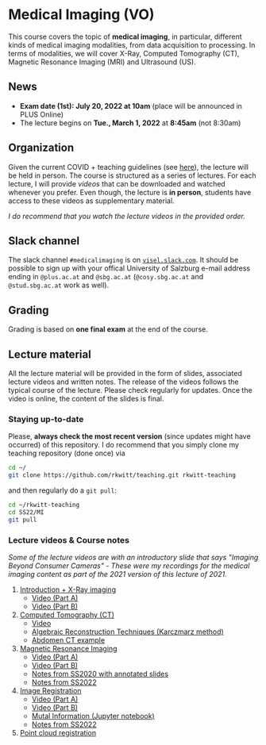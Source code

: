 # Medical Imaging (VO)

This course covers the topic of **medical imaging**, in particular, different kinds of medical imaging modalities, from data acquisition to processing. In terms of modalities, we will cover X-Ray, Computed Tomography (CT), Magnetic Resonance Imaging (MRI) and Ultrasound (US).

## News

- **Exam date (1st): July 20, 2022 at 10am** (place will be announced in PLUS Online)
- The lecture begins on **Tue., March 1, 2022** at **8:45am** (not 8:30am)

## Organization

Given the current COVID + teaching guidelines (see [here](https://www.plus.ac.at/news/lehre-ab-maerz-2022/?pgrp=218&is_paged=0)), the lecture will be held in person. The course is structured as a series of lectures. For each lecture, I will provide *videos* that can be downloaded and watched whenever you prefer. Even though, the lecture is **in person**, students have access to these videos as supplementary material. 

*I do recommend that you watch the lecture videos in the provided order.*

## Slack channel

The slack channel `#medicalimaging` is on [`visel.slack.com`](https://visel.slack.com). It should be possible to sign up with your offical University of Salzburg e-mail address ending in `@plus.ac.at` and `@sbg.ac.at` (`@cosy.sbg.ac.at` and `@stud.sbg.ac.at` work as well).

## Grading

Grading is based on **one final exam** at the end of the course. 

## Lecture material

All the lecture material will be provided in the form of slides, associated lecture videos and written notes. The release of the videos follows the typical course of the lecture. Please check regularly for updates. Once the video is online, the content of the slides is final.

### Staying up-to-date

Please, **always check the most recent version** (since updates might have occurred) of this repository.
I do recommend that you simply clone my teaching repository (done once) via

```bash
cd ~/
git clone https://github.com/rkwitt/teaching.git rkwitt-teaching
```

and then regularly do a `git pull`:

```bash
cd ~/rkwitt-teaching
cd SS22/MI
git pull
```

### Lecture videos & Course notes

*Some of the lecture videos are with an introductory slide that says "Imaging Beyond Consumer Cameras" - These were my recordings for the medical imaging content as part of the 2021 version of this lecture of 2021*.

1. [Introduction + X-Ray imaging](slides_00.pdf)
   - [Video (Part A)](https://drive.google.com/file/d/1tbshutYN82MGSRGIc_oTfQmTEhdRzvMY/view?usp=sharing)
   - [Video (Part B)](https://drive.google.com/file/d/1EaqUbw3yzgWDx6td6spF_Yy345AhPrmE/view?usp=sharing)
3. [Computed Tomography (CT)](slides_01.pdf) 
   - [Video](https://drive.google.com/file/d/1lJfCLhR3HesKAO21lH4pwan3ATiVRmTb/view?usp=sharing)
   - [Algebraic Reconstruction Techniques (Karczmarz method)](AlgebraicReconstruction.pdf)
   - [Abdomen CT example](https://drive.google.com/file/d/1rcwC8tboTBbrA6eKxqQ-XtStcIg16ceZ/view?usp=sharing)
5. [Magnetic Resonance Imaging](slides_02.pdf)
   - [Video (Part A)](https://drive.google.com/open?id=17Jh6LC0JjfTmQUNO_N3zQa50h8QqjiSM)
   - [Video (Part B)](https://drive.google.com/open?id=1nEFHnnrK6r4HpAs4QfW_WCq4QqkJ5jwV)
   - [Notes from SS2020 with annotated slides](https://drive.google.com/file/d/1_W4APX5DKWPVopO2CO2LO1guFF3BdYhr/view?usp=sharing)
   - [Notes from SS2022](NMR-Notes-2022.pdf)
6. [Image Registration](slides_03.pdf) 
   - [Video (Part A)](https://drive.google.com/open?id=1FHrAUVwD-PWkhh89gHg3QoVwQAw_IidS)
   - [Video (Part B)](https://drive.google.com/open?id=1yWjXx46InZYM5KoyNl7PSlVHGIfuguRc)
   - [Mutal Information (Jupyter notebook)](MutalInformation.ipynb)
   - [Notes from SS2022](ICP-LeastSquares-Notes-2022.pdf)
7. [Point cloud registration]((slides_07.pdf))